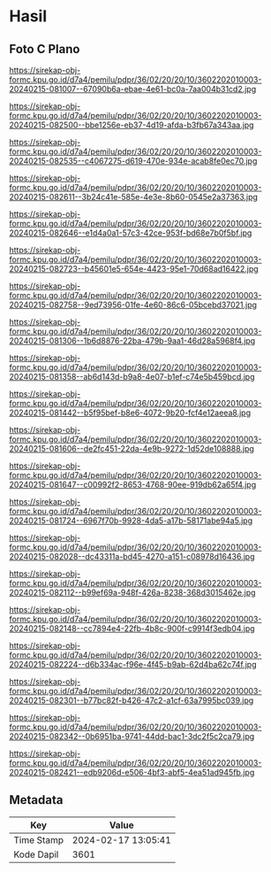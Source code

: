 # Hasil

## Foto C Plano

https://sirekap-obj-formc.kpu.go.id/d7a4/pemilu/pdpr/36/02/20/20/10/3602202010003-20240215-081007--67090b6a-ebae-4e61-bc0a-7aa004b31cd2.jpg

https://sirekap-obj-formc.kpu.go.id/d7a4/pemilu/pdpr/36/02/20/20/10/3602202010003-20240215-082500--bbe1256e-eb37-4d19-afda-b3fb67a343aa.jpg

https://sirekap-obj-formc.kpu.go.id/d7a4/pemilu/pdpr/36/02/20/20/10/3602202010003-20240215-082535--c4067275-d619-470e-934e-acab8fe0ec70.jpg

https://sirekap-obj-formc.kpu.go.id/d7a4/pemilu/pdpr/36/02/20/20/10/3602202010003-20240215-082611--3b24c41e-585e-4e3e-8b60-0545e2a37363.jpg

https://sirekap-obj-formc.kpu.go.id/d7a4/pemilu/pdpr/36/02/20/20/10/3602202010003-20240215-082646--e1d4a0a1-57c3-42ce-953f-bd68e7b0f5bf.jpg

https://sirekap-obj-formc.kpu.go.id/d7a4/pemilu/pdpr/36/02/20/20/10/3602202010003-20240215-082723--b45601e5-654e-4423-95e1-70d68ad16422.jpg

https://sirekap-obj-formc.kpu.go.id/d7a4/pemilu/pdpr/36/02/20/20/10/3602202010003-20240215-082758--9ed73956-01fe-4e60-86c6-05bcebd37021.jpg

https://sirekap-obj-formc.kpu.go.id/d7a4/pemilu/pdpr/36/02/20/20/10/3602202010003-20240215-081306--1b6d8876-22ba-479b-9aa1-46d28a5968f4.jpg

https://sirekap-obj-formc.kpu.go.id/d7a4/pemilu/pdpr/36/02/20/20/10/3602202010003-20240215-081358--ab6d143d-b9a8-4e07-b1ef-c74e5b459bcd.jpg

https://sirekap-obj-formc.kpu.go.id/d7a4/pemilu/pdpr/36/02/20/20/10/3602202010003-20240215-081442--b5f95bef-b8e6-4072-9b20-fcf4e12aeea8.jpg

https://sirekap-obj-formc.kpu.go.id/d7a4/pemilu/pdpr/36/02/20/20/10/3602202010003-20240215-081606--de2fc451-22da-4e9b-9272-1d52de108888.jpg

https://sirekap-obj-formc.kpu.go.id/d7a4/pemilu/pdpr/36/02/20/20/10/3602202010003-20240215-081647--c00992f2-8653-4768-90ee-919db62a65f4.jpg

https://sirekap-obj-formc.kpu.go.id/d7a4/pemilu/pdpr/36/02/20/20/10/3602202010003-20240215-081724--6967f70b-9928-4da5-a17b-58171abe94a5.jpg

https://sirekap-obj-formc.kpu.go.id/d7a4/pemilu/pdpr/36/02/20/20/10/3602202010003-20240215-082028--dc43311a-bd45-4270-a151-c08978d16436.jpg

https://sirekap-obj-formc.kpu.go.id/d7a4/pemilu/pdpr/36/02/20/20/10/3602202010003-20240215-082112--b99ef69a-948f-426a-8238-368d3015462e.jpg

https://sirekap-obj-formc.kpu.go.id/d7a4/pemilu/pdpr/36/02/20/20/10/3602202010003-20240215-082148--cc7894e4-22fb-4b8c-900f-c9914f3edb04.jpg

https://sirekap-obj-formc.kpu.go.id/d7a4/pemilu/pdpr/36/02/20/20/10/3602202010003-20240215-082224--d6b334ac-f96e-4f45-b9ab-62d4ba62c74f.jpg

https://sirekap-obj-formc.kpu.go.id/d7a4/pemilu/pdpr/36/02/20/20/10/3602202010003-20240215-082301--b77bc82f-b426-47c2-a1cf-63a7995bc039.jpg

https://sirekap-obj-formc.kpu.go.id/d7a4/pemilu/pdpr/36/02/20/20/10/3602202010003-20240215-082342--0b6951ba-9741-44dd-bac1-3dc2f5c2ca79.jpg

https://sirekap-obj-formc.kpu.go.id/d7a4/pemilu/pdpr/36/02/20/20/10/3602202010003-20240215-082421--edb9206d-e506-4bf3-abf5-4ea51ad945fb.jpg


## Metadata

| Key        | Value               |
| ---------- | ------------------- |
| Time Stamp | 2024-02-17 13:05:41 |
| Kode Dapil | 3601                |



